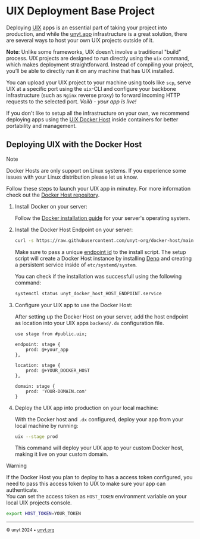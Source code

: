 # UIX Deployment Base Project

Deploying [UIX](https://github.com/unyt-org/uix) apps is an essential part of taking your project into production, and while the [unyt.app](https://unyt.app) infrastructure is a great solution, there are several ways to host your own UIX projects outside of it.

**Note**:
Unlike some frameworks, UIX doesn’t involve a traditional "build" process. UIX projects are designed to run directly using the `uix` command, which makes deployment straightforward. Instead of compiling your project, you’ll be able to directly run it on any machine that has UIX installed.

You can upload your UIX project to your machine using tools like `scp`, serve UIX at a specific port using the `uix`-CLI and configure your backbone infrastructure (such as `Nginx` reverse proxy) to forward incoming HTTP requests to the selected port. *Voilà - your app is live!*

If you don't like to setup all the infrastructure on your own, we recommend deploying apps using the [UIX Docker Host](https://github.com/unyt-org/docker-host) inside containers for better portability and management.

## Deploying UIX with the Docker Host
> [!NOTE]
> Docker Hosts are only support on Linux systems.
> If you experience some issues with your Linux distribution please let us know.

Follow these steps to launch your UIX app in minutey. For more information check out the [Docker Host repository](https://github.com/unyt-org/docker-host/tree/v2).

1. Install Docker on your server:
	
	Follow the [Docker installation guide](https://docs.docker.com/get-started/get-docker/) for your server's operating system.
2. Install the Docker Host Endpoint on your server:

	```bash
	curl -s https://raw.githubusercontent.com/unyt-org/docker-host/main/setup.sh | bash -s @+YOUR_DOCKER_HOST
	```
	Make sure to pass a unique [endpoint id](https://docs.unyt.org/manual/datex/endpoints) to the install script. The setup script will create a Docker Host instance by installing [Deno](https://github.com/denoland/deno) and creating a persistent service inside of `etc/systemd/system`.

	You can check if the installation was successfull using the following command: 
	```bash
	systemctl status unyt_docker_host_HOST_ENDPOINT.service
	```
3. Configure your UIX app to use the Docker Host:

	After setting up the Docker Host on your server, add the host endpoint as location into your UIX apps `backend/.dx` configuration file.

	```datex title="backend/.dx"
	use stage from #public.uix;

	endpoint: stage {
		prod: @+your_app
	},

	location: stage {
		prod: @+YOUR_DOCKER_HOST
	},

	domain: stage {
		prod: 'YOUR-DOMAIN.com'
	}
	```
4. Deploy the UIX app into production on your local machine:

	With the Docker host and `.dx` configured, deploy your app from your local machine by running:
	```bash
	uix --stage prod
	```

	This command will deploy your UIX app to your custom Docker host, making it live on your custom domain.
> [!WARNING]
> If the Docker Host you plan to deploy to has a access token configured, you need to pass this access token to UIX to make sure your app can authenticate.<br/>
> You can set the access token as `HOST_TOKEN` environment variable on your local UIX projects console.
> ```bash
> export HOST_TOKEN=YOUR_TOKEN
> ```

---

<sub>&copy; unyt 2024 • [unyt.org](https://unyt.org)</sub>
